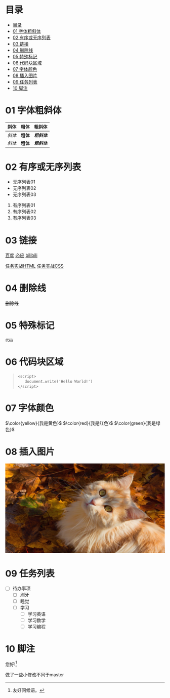 # 目录
- [目录](#目录)
- [01 字体粗斜体](#01-字体粗斜体)
- [02 有序或无序列表](#02-有序或无序列表)
- [03 链接](#03-链接)
- [04 删除线](#04-删除线)
- [05 特殊标记](#05-特殊标记)
- [06 代码块区域](#06-代码块区域)
- [07 字体颜色](#07-字体颜色)
- [08 插入图片](#08-插入图片)
- [09 任务列表](#09-任务列表)
- [10 脚注](#10-脚注)
# 01 字体粗斜体
| 斜体  |  粗体  |  粗斜体    |
|----   |-----   |---------- |
|*斜体* |**粗体**|***粗斜体***|
|_斜体_ |__粗体__|___粗斜体___|   
   

# 02 有序或无序列表
- 无序列表01
- 无序列表02
- 无序列表03
1. 有序列表01
2. 有序列表02
3. 有序列表03

# 03 链接
[百度](https://www.baidu.com)
[必应](https://www.bing.com)
[bilibili](https://www.bilibili.com)  

[任务实战HTML](3.5任务实战/email.htm)
[任务实战CSS](3.5任务实战/css/email.css)

# 04 删除线
~~删除线~~ 

# 05 特殊标记
`代码`

# 06 代码块区域
> ```
> <script>
>    document.write('Hello World!')
> </script>
> ```

# 07 字体颜色
$\color{yellow}{我是黄色}$
$\color{red}{我是红色}$
$\color{green}{我是绿色}$

# 08 插入图片
![图 1](images/0e7df5701f68deb979cda5650dd0b5e0291412d8c7ab665a79f2aae22fdd95af.jpg)  

# 09 任务列表
- [ ] 待办事项
  - [ ] 刷牙
  - [ ] 睡觉
  - [ ] 学习
    - [ ] 学习英语
    - [ ] 学习数学
    - [ ] 学习编程
 # 10 脚注
 您好![^1]  
 [^1]: 友好问候语。
 
 做了一些小修改不同于master
